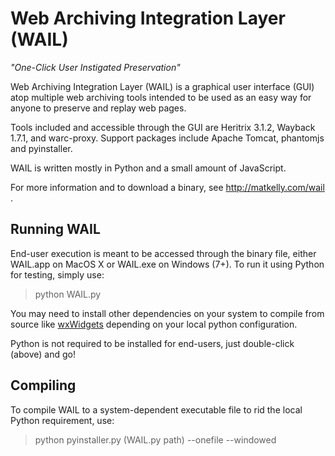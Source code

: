 Web Archiving Integration Layer (WAIL)
====
<i>"One-Click User Instigated Preservation"</i>

Web Archiving Integration Layer (WAIL) is a graphical user interface (GUI) atop multiple web archiving tools intended to be used as an easy way for anyone to preserve and replay web pages.

Tools included and accessible through the GUI are Heritrix 3.1.2, Wayback 1.7.1, and warc-proxy. Support packages include Apache Tomcat, phantomjs and pyinstaller.

WAIL is written mostly in Python and a small amount of JavaScript.

For more information and to download a binary, see http://matkelly.com/wail .

<h2>Running WAIL</h2>
End-user execution is meant to be accessed through the binary file, either WAIL.app on MacOS X or WAIL.exe on Windows (7+). 
To run it using Python for testing, simply use:
<blockquote>python WAIL.py</blockquote>

You may need to install other dependencies on your system to compile from source like <a href="http://www.wxwidgets.org/">wxWidgets</a> depending on your local python configuration. 

Python is not required to be installed for end-users, just double-click (above) and go!

<h2>Compiling</h2>
To compile WAIL to a system-dependent executable file to rid the local Python requirement, use:
<blockquote>python pyinstaller.py (WAIL.py path) --onefile --windowed</blockquote>
